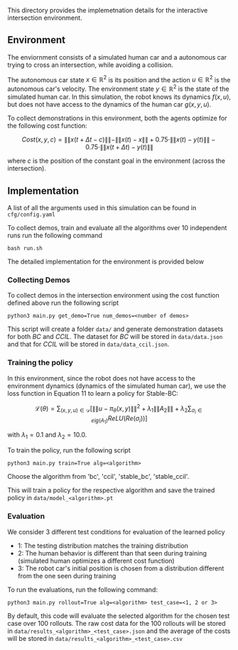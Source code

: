 This directory provides the implemetnation details for the interactive intersection environment.

## Environment
The enviornment consists of a simulated human car and a autonomous car trying to cross an intersection, while avoiding a collision.

The autonomous car state $x \in \mathbb{R}^2$ is its position and the action $u \in \mathbb{R}^2$ is the autonomous car's velocity. The environment state $y \in \mathbb {R}^2$ is the state of the simulated human car. In this simulation, the robot knows its dynamics $f(x, u)$, but does not have access to the dynamics of the human car $g(x, y, u)$.

To collect demonstrations in this environment, both the agents optimize for the following cost function:

$$
Cost(x, y, c) = \|\|x(t + \Delta t - c)\|\| - \|\|x(t) - x\|\| + 0.75 \cdot \|\|x(t) - y(t)\|\| - 0.75 \cdot \|\|x(t + \Delta t) - y(t)\|\|
$$

where $c$ is the position of the constant goal in the environment (across the intersection).

## Implementation
A list of all the arguments used in this simulation can be found in `cfg/config.yaml`

To collect demos, train and evaluate all the algorithms over 10 independent runs run the following command
```
bash run.sh
```

The detailed implementation for the environment is provided below

### Collecting Demos
To collect demos in the intersection environment using the cost function defined above run the following script
```
python3 main.py get_demo=True num_demos=<number of demos>
```
This script will create a folder `data/` and generate demonstration datasets for both *BC* and *CCIL*. The dataset for *BC* will be stored in `data/data.json` and that for *CCIL* will be stored in `data/data_ccil.json`.

### Training the policy
In this environment, since the robot does not have access to the environment dynamics (dynamics of the simulated human car), we use the loss function in Equation 11 to learn a policy for Stable-BC:

$$
\mathcal L(\theta) = \sum_{(x, y, u) \in \mathcal D}\Big [ \|\|u - \pi_\theta(x, y)\|\|^2 + \lambda_1 \|\|A_2\|\| + \lambda_2 \sum_{\sigma_i \in eig(A_1)} ReLU(Re(\sigma_i)) \Big]
$$

with $\lambda_1 = 0.1$ and $\lambda_2=10.0$. 

To train the policy, run the following script
```
python3 main.py train=True alg=<algorithm>
```
Choose the algorithm from 'bc', 'ccil', 'stable_bc', 'stable_ccil'.

This will train a policy for the respective algorithm and save the trained policy in `data/model_<algorithm>.pt`

### Evaluation
We consider 3 different test conditions for evaluation of the learned policy
- 1: The testing distribution matches the training distribution
- 2: The human behavior is different than that seen during training (simulated human optimizes a different cost function)
- 3: The robot car's initial position is chosen from a distribution different from the one seen during training

To run the evaluations, run the following command:
```
python3 main.py rollout=True alg=<algorithm> test_case=<1, 2 or 3>
```
By default, this code will evaluate the selected algorithm for the chosen test case over 100 rollouts. The raw cost data for the 100 rollouts will be stored in `data/results_<algorithm>_<test_case>.json` and the average of the costs will be stored in `data/results_<algorithm>_<test_case>.csv`